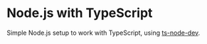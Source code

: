 # Node.js with TypeScript

Simple Node.js setup to work with TypeScript, using [ts-node-dev](https://www.npmjs.com/package/ts-node-dev).
